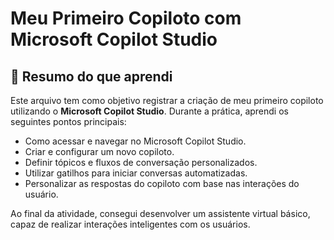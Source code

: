 # Meu Primeiro Copiloto com Microsoft Copilot Studio

## 📌 Resumo do que aprendi

Este arquivo tem como objetivo registrar a criação de meu primeiro copiloto utilizando o **Microsoft Copilot Studio**. Durante a prática, aprendi os seguintes pontos principais:

- Como acessar e navegar no Microsoft Copilot Studio.
- Criar e configurar um novo copiloto.
- Definir tópicos e fluxos de conversação personalizados.
- Utilizar gatilhos para iniciar conversas automatizadas.
- Personalizar as respostas do copiloto com base nas interações do usuário.

Ao final da atividade, consegui desenvolver um assistente virtual básico, capaz de realizar interações inteligentes com os usuários.
